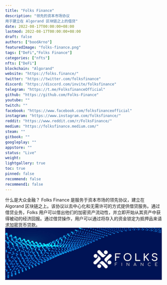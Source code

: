 ```yaml
---
title: "Folks Finance"
description: "领先的资本市场协议
用于建立在 Algorand 区块链之上的借贷"
date: 2022-08-17T00:00:00+08:00
lastmod: 2022-08-17T00:00:00+08:00
draft: false
authors: ["boodArno"]
featuredImage: "folks-finance.png"
tags: ["DeFi","Folks Finance"]
categories: ["nfts"]
nfts: ["DeFi"]
blockchain: "Algorand"
website: "https://folks.finance/"
twitter: "https://twitter.com/folksfinance"
discord: "https://discord.com/invite/folksfinance"
telegram: "https://t.me/FolksfinanceOfficial"
github: "https://github.com/Folks-Finance"
youtube: ""
twitch: ""
facebook: "https://www.facebook.com/folksfinanceofficial"
instagram: "https://www.instagram.com/folksfinance/"
reddit: "https://www.reddit.com/r/FolksFinance/"
medium: "https://folksfinance.medium.com/"
steam: ""
gitbook: ""
googleplay: ""
appstore: ""
status: "Live"
weight: 
lightgallery: true
toc: true
pinned: false
recommend: false
recommend1: false
---
```

什么是大众金融？
Folks Finance 是服务于资本市场的领先协议，建立在 Algorand 区块链之上。该协议以去中心化和无需许可的方式提供借贷服务。通过借贷业务，Folks 用户可以借出他们的加密资产流动性，并立即开始从其资产中获得被动的经济回报。通过借贷操作，用户可以通过将存入的资金锁定为抵押品来请求加密货币贷款。![1500x500](1500x500.jpg)
